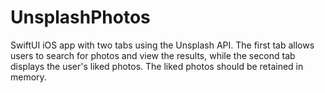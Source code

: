 # UnsplashPhotos
SwiftUI iOS app with two tabs using the Unsplash API. The first tab allows users to search for photos and view the results, while the second tab displays the user's liked photos. The liked photos should be retained in memory.
